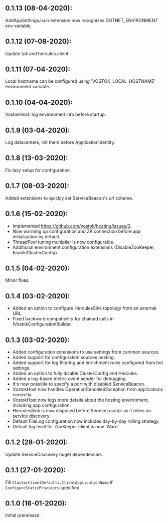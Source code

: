 ## 0.1.13 (08-04-2020):

AddAppSettingsJson extension now recognizes DOTNET_ENVIRONMENT env variable.

## 0.1.12 (07-08-2020):

Update lz4 and hercules.client.

## 0.1.11 (07-04-2020):

Local hostname can be configured using 'VOSTOK_LOCAL_HOSTNAME' environment variable.

## 0.1.10 (04-04-2020):

VostokHost: log environment info before startup.

## 0.1.9 (03-04-2020):

Log datacenters, init them before ApplicationIdentity.

## 0.1.8 (13-03-2020):

Fix lazy setup for configuration.

## 0.1.7 (08-03-2020):

Added extensions to quickly set ServiceBeacon's url scheme.

## 0.1.6 (15-02-2020):

- Implemented https://github.com/vostok/hosting/issues/3.
- Now warming up configuration and ZK connection before app initialization by default.
- ThreadPool tuning multiplier is now configurable.
- Additional environment configuration extensions (DisableZooKeeper, EnableClusterConfig).

## 0.1.5 (04-02-2020):

Minor fixes.

## 0.1.4 (03-02-2020):

- Added an option to configure HerculesSink topology from an external URL.
- Fixed backward compatibility for chained calls in IVostokConfigurationBuilder.

## 0.1.3 (03-02-2020):

- Added configuration extensions to use settings from common sources.
- Added support for configuration sources nesting.
- Added support for log filtering and enrichment rules configured from hot settings.
- Added an option to fully disable ClusterConfig and Hercules.
- Added a log-based metric event sender for debugging.
- It's now possible to specify a port with disabled ServiceBeacon.
- VostokHost now handles OperationCanceledException from applications correctly.
- VostokHost now logs more details about the hosting environment, including app configuration.
- HerculesSink is now disposed before ServiceLocator as it relies on service discovery.
- Default FileLog configuration now includes day-by-day rolling strategy.
- Default log level for ZooKeeper client is now 'Warn'.

## 0.1.2 (28-01-2020):

Update ServiceDiscovery nuget dependencies.

## 0.1.1 (27-01-2020):

Fill `ClusterClientDefaults.ClientApplicationName` if `ConfigureStaticProviders` specified.

## 0.1.0 (16-01-2020): 

Initial prerelease.